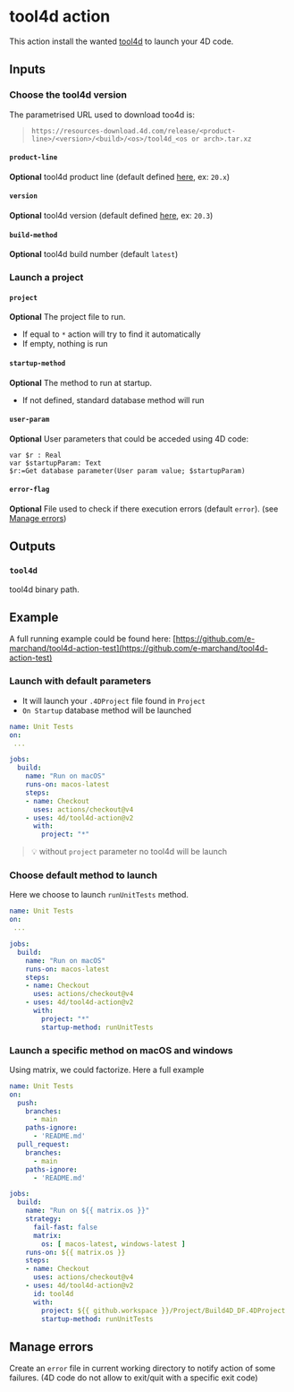 # tool4d action

This action install the wanted [tool4d](https://blog.4d.com/a-tool-for-4d-code-execution-in-cli/) to launch your 4D code.

## Inputs

### Choose the tool4d version

The parametrised URL used to download too4d is: 
> `https://resources-download.4d.com/release/<product-line>/<version>/<build>/<os>/tool4d_<os or arch>.tar.xz`

#### `product-line`

**Optional** tool4d product line (default defined [here](https://github.com/4d/tool4d-action/blob/main/versions.json), ex: `20.x`)

#### `version`

**Optional** tool4d version (default defined [here](https://github.com/4d/tool4d-action/blob/main/versions.json), ex: `20.3`)

#### `build-method`

**Optional** tool4d build number (default `latest`)

### Launch a project

#### `project`

**Optional** The project file to run.

- If equal to `*` action will try to find it automatically
- If empty, nothing is run

#### `startup-method`

**Optional** The method to run at startup.

- If not defined, standard database method will run

#### `user-param`

**Optional** User parameters that could be acceded using 4D code:

```4d
var $r : Real
var $startupParam: Text
$r:=Get database parameter(User param value; $startupParam)
```

#### `error-flag`

**Optional** File used to check if there execution errors (default `error`). (see [Manage errors](#manage-errors))

## Outputs

### `tool4d`

tool4d binary path.

## Example

A full running example could be found here: [https://github.com/e-marchand/tool4d-action-test](https://github.com/e-marchand/tool4d-action-test)

### Launch with default parameters

- It will launch your `.4DProject` file found in `Project`
- `On Startup` database method will be launched

```yaml
name: Unit Tests
on:
 ... 

jobs:
  build:
    name: "Run on macOS"
    runs-on: macos-latest
    steps:
    - name: Checkout
      uses: actions/checkout@v4
    - uses: 4d/tool4d-action@v2
      with:
        project: "*"
```

> 💡 without `project` parameter no tool4d will be launch

### Choose default method to launch

Here we choose to launch `runUnitTests` method.

```yaml
name: Unit Tests
on:
 ... 

jobs:
  build:
    name: "Run on macOS"
    runs-on: macos-latest
    steps:
    - name: Checkout
      uses: actions/checkout@v4
    - uses: 4d/tool4d-action@v2
      with:
        project: "*"
        startup-method: runUnitTests
```

### Launch a specific method on macOS and windows

Using matrix, we could factorize. Here a full example

```yaml
name: Unit Tests
on:
  push:
    branches:
      - main
    paths-ignore:
      - 'README.md'
  pull_request:
    branches:
      - main
    paths-ignore:
      - 'README.md'

jobs:
  build:
    name: "Run on ${{ matrix.os }}"
    strategy:
      fail-fast: false
      matrix:
        os: [ macos-latest, windows-latest ]
    runs-on: ${{ matrix.os }}
    steps:
    - name: Checkout
      uses: actions/checkout@v4
    - uses: 4d/tool4d-action@v2
      id: tool4d
      with:
        project: ${{ github.workspace }}/Project/Build4D_DF.4DProject
        startup-method: runUnitTests
```

## Manage errors

Create an `error` file in current working directory to notify action of some failures. (4D code do not allow to exit/quit with a specific exit code)
